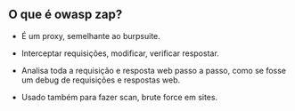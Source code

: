 ## O que é owasp zap?

   - É um proxy, semelhante ao burpsuite. 

   - Interceptar requisições, modificar, verificar respostar. 

   - Analisa toda a requisição e resposta web passo a passo, como se fosse um debug de requisições e respostas web. 

   - Usado também para fazer scan, brute force em sites. 